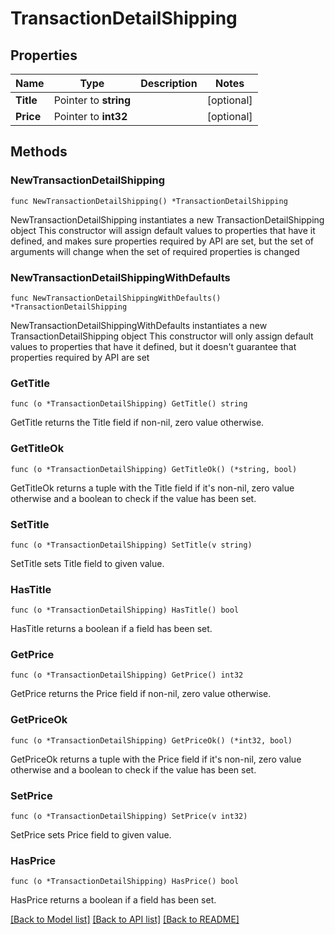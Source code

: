 # TransactionDetailShipping

## Properties

Name | Type | Description | Notes
------------ | ------------- | ------------- | -------------
**Title** | Pointer to **string** |  | [optional] 
**Price** | Pointer to **int32** |  | [optional] 

## Methods

### NewTransactionDetailShipping

`func NewTransactionDetailShipping() *TransactionDetailShipping`

NewTransactionDetailShipping instantiates a new TransactionDetailShipping object
This constructor will assign default values to properties that have it defined,
and makes sure properties required by API are set, but the set of arguments
will change when the set of required properties is changed

### NewTransactionDetailShippingWithDefaults

`func NewTransactionDetailShippingWithDefaults() *TransactionDetailShipping`

NewTransactionDetailShippingWithDefaults instantiates a new TransactionDetailShipping object
This constructor will only assign default values to properties that have it defined,
but it doesn't guarantee that properties required by API are set

### GetTitle

`func (o *TransactionDetailShipping) GetTitle() string`

GetTitle returns the Title field if non-nil, zero value otherwise.

### GetTitleOk

`func (o *TransactionDetailShipping) GetTitleOk() (*string, bool)`

GetTitleOk returns a tuple with the Title field if it's non-nil, zero value otherwise
and a boolean to check if the value has been set.

### SetTitle

`func (o *TransactionDetailShipping) SetTitle(v string)`

SetTitle sets Title field to given value.

### HasTitle

`func (o *TransactionDetailShipping) HasTitle() bool`

HasTitle returns a boolean if a field has been set.

### GetPrice

`func (o *TransactionDetailShipping) GetPrice() int32`

GetPrice returns the Price field if non-nil, zero value otherwise.

### GetPriceOk

`func (o *TransactionDetailShipping) GetPriceOk() (*int32, bool)`

GetPriceOk returns a tuple with the Price field if it's non-nil, zero value otherwise
and a boolean to check if the value has been set.

### SetPrice

`func (o *TransactionDetailShipping) SetPrice(v int32)`

SetPrice sets Price field to given value.

### HasPrice

`func (o *TransactionDetailShipping) HasPrice() bool`

HasPrice returns a boolean if a field has been set.


[[Back to Model list]](../README.md#documentation-for-models) [[Back to API list]](../README.md#documentation-for-api-endpoints) [[Back to README]](../README.md)


